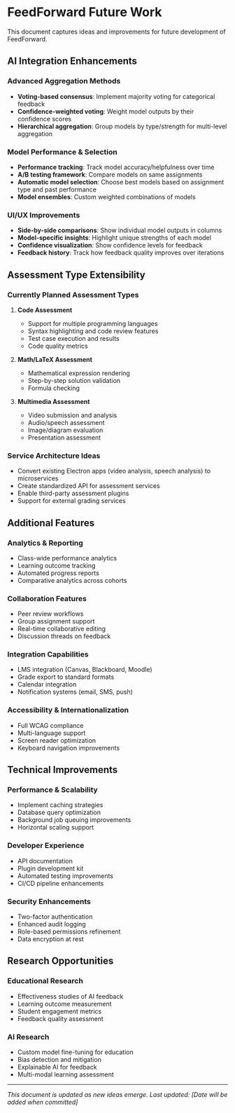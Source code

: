 # FeedForward Future Work

This document captures ideas and improvements for future development of FeedForward.

## AI Integration Enhancements

### Advanced Aggregation Methods
- **Voting-based consensus**: Implement majority voting for categorical feedback
- **Confidence-weighted voting**: Weight model outputs by their confidence scores
- **Hierarchical aggregation**: Group models by type/strength for multi-level aggregation

### Model Performance & Selection
- **Performance tracking**: Track model accuracy/helpfulness over time
- **A/B testing framework**: Compare models on same assignments
- **Automatic model selection**: Choose best models based on assignment type and past performance
- **Model ensembles**: Custom weighted combinations of models

### UI/UX Improvements
- **Side-by-side comparisons**: Show individual model outputs in columns
- **Model-specific insights**: Highlight unique strengths of each model
- **Confidence visualization**: Show confidence levels for feedback
- **Feedback history**: Track how feedback quality improves over iterations

## Assessment Type Extensibility

### Currently Planned Assessment Types
1. **Code Assessment**
   - Support for multiple programming languages
   - Syntax highlighting and code review features
   - Test case execution and results
   - Code quality metrics

2. **Math/LaTeX Assessment**
   - Mathematical expression rendering
   - Step-by-step solution validation
   - Formula checking

3. **Multimedia Assessment**
   - Video submission and analysis
   - Audio/speech assessment
   - Image/diagram evaluation
   - Presentation assessment

### Service Architecture Ideas
- Convert existing Electron apps (video analysis, speech analysis) to microservices
- Create standardized API for assessment services
- Enable third-party assessment plugins
- Support for external grading services

## Additional Features

### Analytics & Reporting
- Class-wide performance analytics
- Learning outcome tracking
- Automated progress reports
- Comparative analytics across cohorts

### Collaboration Features
- Peer review workflows
- Group assignment support
- Real-time collaborative editing
- Discussion threads on feedback

### Integration Capabilities
- LMS integration (Canvas, Blackboard, Moodle)
- Grade export to standard formats
- Calendar integration
- Notification systems (email, SMS, push)

### Accessibility & Internationalization
- Full WCAG compliance
- Multi-language support
- Screen reader optimization
- Keyboard navigation improvements

## Technical Improvements

### Performance & Scalability
- Implement caching strategies
- Database query optimization
- Background job queuing improvements
- Horizontal scaling support

### Developer Experience
- API documentation
- Plugin development kit
- Automated testing improvements
- CI/CD pipeline enhancements

### Security Enhancements
- Two-factor authentication
- Enhanced audit logging
- Role-based permissions refinement
- Data encryption at rest

## Research Opportunities

### Educational Research
- Effectiveness studies of AI feedback
- Learning outcome measurement
- Student engagement metrics
- Feedback quality assessment

### AI Research
- Custom model fine-tuning for education
- Bias detection and mitigation
- Explainable AI for feedback
- Multi-modal learning assessment

---

*This document is updated as new ideas emerge. Last updated: [Date will be added when committed]*